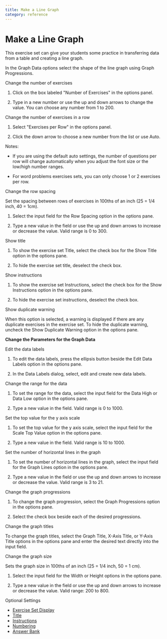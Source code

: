 ```yaml
---
title: Make a Line Graph
category: reference
---
```


# Make a Line Graph

This exercise set can give your students some practice in transferring data from a table and creating a line graph.

In the Graph Data options select the shape of the line graph using Graph Progressions.

Change the number of exercises

1. Click on the box labeled "Number of Exercises" in the options panel.

2. Type in a new number or use the up and down arrows to change the value. You can choose any number from 1 to 200.

Change the number of exercises in a row

1. Select "Exercises per Row" in the options panel.

2. Click the down arrow to choose a new number from the list or use Auto.

Notes:

- If you are using the default auto settings, the number of questions per row will change automatically when you adjust the font size or the low/high number ranges.

- For word problems exercises sets, you can only choose 1 or 2 exercises per row.

Change the row spacing

Set the spacing between rows of exercises in 100ths of an inch (25 = 1/4 inch, 40 = 1cm).

1. Select the input field for the Row Spacing option in the options pane.

2. Type a new value in the field or use the up and down arrows to increase or decrease the value. Valid range is 0 to 300.

Show title

1. To show the exercise set Title, select the check box for the Show Title option in the options pane.

2. To hide the exercise set title, deselect the check box.

Show instructions

1. To show the exercise set Instructions, select the check box for the Show Instructions option in the options pane.

2. To hide the exercise set instructions, deselect the check box.

Show duplicate warning

When this option is selected, a warning is displayed if there are any duplicate exercises in the exercise set. To hide the duplicate warning, uncheck the Show Duplicate Warning option in the options pane.

**Change the Parameters for the Graph Data**

Edit the data labels

1. To edit the data labels, press the ellipsis button beside the Edit Data Labels option in the options pane.

2. In the Data Labels dialog, select, edit and create new data labels.

Change the range for the data

1. To set the range for the data, select the input field for the Data High or Data Low option in the options pane.

2. Type a new value in the field. Valid range is 0 to 1000.

Set the top value for the y axis scale

1. To set the top value for the y axis scale, select the input field for the Scale Top Value option in the options pane.

2. Type a new value in the field. Valid range is 10 to 1000.

Set the number of horizontal lines in the graph

1. To set the number of horizontal lines in the graph, select the input field for the Graph Lines option in the options pane.

2. Type a new value in the field or use the up and down arrows to increase or decrease the value. Valid range is 3 to 21.

Change the graph progressions

1. To change the graph progression, select the Graph Progressions option in the options pane.

2. Select the check box beside each of the desired progressions.

Change the graph titles

To change the graph titles, select the Graph Title, X-Axis Title, or Y-Axis Title options in the options pane and enter the desired text directly into the input field.

Change the graph size

Sets the graph size in 100ths of an inch (25 = 1/4 inch, 50 = 1 cm).

1. Select the input field for the Width or Height options in the options pane.

2. Type a new value in the field or use the up and down arrows to increase or decrease the value. Valid range: 200 to 800.

Optional Settings

- [Exercise Set Display](../../options/exercise-set-display-options.md)
- [Title](../../options/title-display-options.md)
- [Instructions](../../options/instructions-display-options.md)
- [Numbering](../../options/numbering-display-options.md)
- [Answer Bank](../../options/answer-bank-display-options.md)